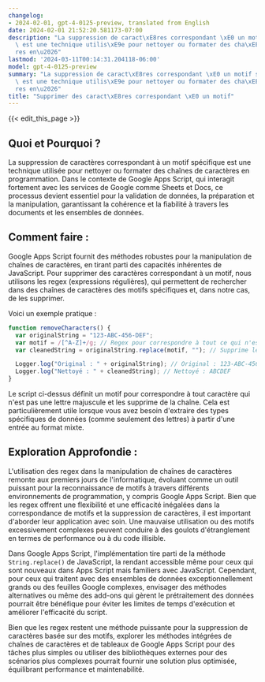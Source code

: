 ```yaml
---
changelog:
- 2024-02-01, gpt-4-0125-preview, translated from English
date: 2024-02-01 21:52:20.581173-07:00
description: "La suppression de caract\xE8res correspondant \xE0 un motif sp\xE9cifique\
  \ est une technique utilis\xE9e pour nettoyer ou formater des cha\xEEnes de caract\xE8\
  res en\u2026"
lastmod: '2024-03-11T00:14:31.204118-06:00'
model: gpt-4-0125-preview
summary: "La suppression de caract\xE8res correspondant \xE0 un motif sp\xE9cifique\
  \ est une technique utilis\xE9e pour nettoyer ou formater des cha\xEEnes de caract\xE8\
  res en\u2026"
title: "Supprimer des caract\xE8res correspondant \xE0 un motif"
---
```


{{< edit_this_page >}}

## Quoi et Pourquoi ?

La suppression de caractères correspondant à un motif spécifique est une technique utilisée pour nettoyer ou formater des chaînes de caractères en programmation. Dans le contexte de Google Apps Script, qui interagit fortement avec les services de Google comme Sheets et Docs, ce processus devient essentiel pour la validation de données, la préparation et la manipulation, garantissant la cohérence et la fiabilité à travers les documents et les ensembles de données.

## Comment faire :

Google Apps Script fournit des méthodes robustes pour la manipulation de chaînes de caractères, en tirant parti des capacités inhérentes de JavaScript. Pour supprimer des caractères correspondant à un motif, nous utilisons les regex (expressions régulières), qui permettent de rechercher dans des chaînes de caractères des motifs spécifiques et, dans notre cas, de les supprimer.

Voici un exemple pratique :

```javascript
function removeCharacters() {
  var originalString = "123-ABC-456-DEF";
  var motif = /[^A-Z]+/g; // Regex pour correspondre à tout ce qui n'est PAS une lettre majuscule
  var cleanedString = originalString.replace(motif, ""); // Supprime les caractères correspondants

  Logger.log("Original : " + originalString); // Original : 123-ABC-456-DEF
  Logger.log("Nettoyé : " + cleanedString); // Nettoyé : ABCDEF
}
```

Le script ci-dessus définit un motif pour correspondre à tout caractère qui n'est pas une lettre majuscule et les supprime de la chaîne. Cela est particulièrement utile lorsque vous avez besoin d'extraire des types spécifiques de données (comme seulement des lettres) à partir d'une entrée au format mixte.

## Exploration Approfondie :

L'utilisation des regex dans la manipulation de chaînes de caractères remonte aux premiers jours de l'informatique, évoluant comme un outil puissant pour la reconnaissance de motifs à travers différents environnements de programmation, y compris Google Apps Script. Bien que les regex offrent une flexibilité et une efficacité inégalées dans la correspondance de motifs et la suppression de caractères, il est important d'aborder leur application avec soin. Une mauvaise utilisation ou des motifs excessivement complexes peuvent conduire à des goulots d'étranglement en termes de performance ou à du code illisible.

Dans Google Apps Script, l'implémentation tire parti de la méthode `String.replace()` de JavaScript, la rendant accessible même pour ceux qui sont nouveaux dans Apps Script mais familiers avec JavaScript. Cependant, pour ceux qui traitent avec des ensembles de données exceptionnellement grands ou des feuilles Google complexes, envisager des méthodes alternatives ou même des add-ons qui gèrent le prétraitement des données pourrait être bénéfique pour éviter les limites de temps d'exécution et améliorer l'efficacité du script.

Bien que les regex restent une méthode puissante pour la suppression de caractères basée sur des motifs, explorer les méthodes intégrées de chaînes de caractères et de tableaux de Google Apps Script pour des tâches plus simples ou utiliser des bibliothèques externes pour des scénarios plus complexes pourrait fournir une solution plus optimisée, équilibrant performance et maintenabilité.

